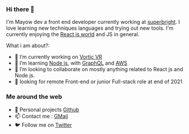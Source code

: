 ### Hi there 👋


I'm Mayow dev a front end developer currently working at [superbright](https://http://www.superbright.me/). I love learning new techniques languages and trying out new tools. I'm currently enjoying the [React js world](https://reactjs.org/) and JS  in general.

What i am about?:

- 🔭 I’m currently working on  [Vortic VR ](https://vorticxr.com/)
- 🌱 I’m learning [Node js](https://nodejs.org/en/), with [GraphQL](https://graphql.org/) and [AWS ](https://aws.amazon.com/)
- 👯 I’m looking to collaborate on mostly  anything related to React js and Node js.
- 🤔 looking for remote Front-end or junior Full-stack role at end of 2021


### Me around the web

- :file_folder: Personal projects [Github ](https://github.com/mayowDev/)
- :mailbox: Contact me : [GMail ](mayowDev@gmail.com)
- 🐦 Follow me on [Twitter](https://twitter.com/mayowdev)


